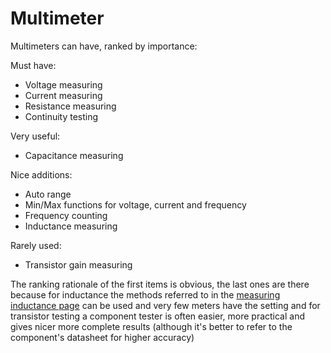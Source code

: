 # Multimeter

Multimeters can have, ranked by importance:

Must have:

-   Voltage measuring
-   Current measuring
-   Resistance measuring
-   Continuity testing

Very useful:

-   Capacitance measuring

Nice additions:

-   Auto range
-   Min/Max functions for voltage, current and frequency
-   Frequency counting
-   Inductance measuring

Rarely used:

-   Transistor gain measuring

The ranking rationale of the first items is obvious, the last ones are there because for inductance the methods referred to in the [measuring inductance page](../electronics/resources/measuring_inductance.md) can be used and very few meters have the setting and for transistor testing a component tester is often easier, more practical and gives nicer more complete results (although it's better to refer to the component's datasheet for higher accuracy)
